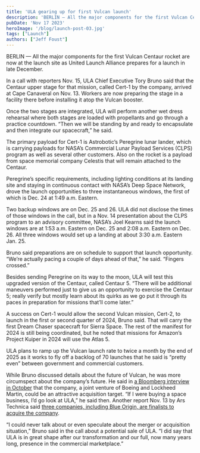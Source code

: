 ```yaml
---
title: 'ULA gearing up for first Vulcan launch'
description: 'BERLIN — All the major components for the first Vulcan Centaur rocket are now at the launch site as United Launch Alliance prepares for a launch in late December.'
pubDate: 'Nov 17 2023'
heroImage: '/blog/launch-post-03.jpg'
tags: ["Launch"]
authors: ["Jeff Foust"]
---
```


BERLIN — All the major components for the first Vulcan Centaur rocket are now at the launch site as United Launch Alliance prepares for a launch in late December.

In a call with reporters Nov. 15, ULA Chief Executive Tory Bruno said that the Centaur upper stage for that mission, called Cert-1 by the company, arrived at Cape Canaveral on Nov. 13. Workers are now preparing the stage in a facility there before installing it atop the Vulcan booster.

Once the two stages are integrated, ULA will perform another wet dress rehearsal where both stages are loaded with propellants and go through a practice countdown. “Then we will be standing by and ready to encapsulate and then integrate our spacecraft,” he said.

The primary payload for Cert-1 is Astrobotic’s Peregrine lunar lander, which is carrying payloads for NASA’s Commercial Lunar Payload Services (CLPS) program as well as several other customers. Also on the rocket is a payload from space memorial company Celestis that will remain attached to the Centaur.

Peregrine’s specific requirements, including lighting conditions at its landing site and staying in continuous contact with NASA’s Deep Space Network, drove the launch opportunities to three instantaneous windows, the first of which is Dec. 24 at 1:49 a.m. Eastern.

Two backup windows are on Dec. 25 and 26. ULA did not disclose the times of those windows in the call, but in a Nov. 14 presentation about the CLPS program to an advisory committee, NASA’s Joel Kearns said the launch windows are at 1:53 a.m. Eastern on Dec. 25 and 2:08 a.m. Eastern on Dec. 26. All three windows would set up a landing at about 3:30 a.m. Eastern Jan. 25.

Bruno said preparations are on schedule to support that launch opportunity. “We’re actually pacing a couple of days ahead of that,” he said. “Fingers crossed.”

Besides sending Peregrine on its way to the moon, ULA will test this upgraded version of the Centaur, called Centaur 5. “There will be additional maneuvers performed just to give us an opportunity to exercise the Centaur 5; really verify but mostly learn about its quirks as we go put it through its paces in preparation for missions that’ll come later.”

A success on Cert-1 would allow the second Vulcan mission, Cert-2, to launch in the first or second quarter of 2024, Bruno said. That will carry the first Dream Chaser spacecraft for Sierra Space. The rest of the manifest for 2024 is still being coordinated, but he noted that missions for Amazon’s Project Kuiper in 2024 will use the Atlas 5.

ULA plans to ramp up the Vulcan launch rate to twice a month by the end of 2025 as it works to fly off a backlog of 70 launches that he said is “pretty even” between government and commercial customers.

While Bruno discussed details about the future of Vulcan, he was more circumspect about the company’s future. He said in [a Bloomberg interview in October](https://www.bnnbloomberg.ca/rocket-launch-company-ula-is-ready-made-for-a-buy-ceo-says-1.1989312) that the company, a joint venture of Boeing and Lockheed Martin, could be an attractive acquisition target. “If I were buying a space business, I’d go look at ULA,” he said then. Another report Nov. 13 by Ars Technica said [three companies, including Blue Origin, are finalists to acquire the company](https://arstechnica.com/space/2023/11/sale-of-united-launch-alliance-is-nearing-its-end-with-three-potential-buyers/).

“I could never talk about or even speculate about the merger or acquisition situation,” Bruno said in the call about a potential sale of ULA. “I did say that ULA is in great shape after our transformation and our full, now many years long, presence in the commercial marketplace.”
